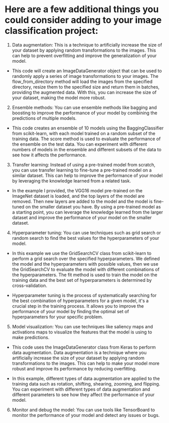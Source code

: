 # Here are a few additional things you could consider adding to your image classification project:

1. Data augmentation: This is a technique to artificially increase the size of your dataset by applying random transformations to the images. This can help to prevent overfitting and improve the generalization of your model.

* This code will create an ImageDataGenerator object that can be used to randomly apply a series of image transformations to your images. The flow_from_directory method will load the images from the specified directory, resize them to the specified size and return them in batches, providing the augmented data. With this, you can increase the size of your dataset, making the model more robust.

2. Ensemble methods: You can use ensemble methods like bagging and boosting to improve the performance of your model by combining the predictions of multiple models.

* This code creates an ensemble of 10 models using the BaggingClassifier from scikit-learn, with each model trained on a random subset of the training data. The score method is used to evaluate the performance of the ensemble on the test data. You can experiment with different numbers of models in the ensemble and different subsets of the data to see how it affects the performance.

3. Transfer learning: Instead of using a pre-trained model from scratch, you can use transfer learning to fine-tune a pre-trained model on a similar dataset. This can help to improve the performance of your model by leveraging the knowledge learned from a related task.

* In the example I provided, the VGG16 model pre-trained on the ImageNet dataset is loaded, and the top layers of the model are removed. Then new layers are added to the model and the model is fine-tuned on the smaller dataset you have. By using a pre-trained model as a starting point, you can leverage the knowledge learned from the larger dataset and improve the performance of your model on the smaller dataset.

4. Hyperparameter tuning: You can use techniques such as grid search or random search to find the best values for the hyperparameters of your model.

*  In this example we use the GridSearchCV class from scikit-learn to perform a grid search over the specified hyperparameters. We defined the model and the hyperparameters with possible values, then we use the GridSearchCV to evaluate the model with different combinations of the hyperparameters. The fit method is used to train the model on the training data and the best set of hyperparameters is determined by cross-validation.

* Hyperparameter tuning is the process of systematically searching for the best combination of hyperparameters for a given model, it's a crucial step in the training process. It allows you to improve the performance of your model by finding the optimal set of hyperparameters for your specific problem.

5. Model visualization: You can use techniques like saliency maps and activations maps to visualize the features that the model is using to make predictions.

* This code uses the ImageDataGenerator class from Keras to perform data augmentation. Data augmentation is a technique where you artificially increase the size of your dataset by applying random transformations to the images. This can help to make your model more robust and improve its performance by reducing overfitting.

* In this example, different types of data augmentation are applied to the training data such as rotation, shifting, shearing, zooming, and flipping. You can experiment with different types of data augmentation and different parameters to see how they affect the performance of your model.

6. Monitor and debug the model: You can use tools like TensorBoard to monitor the performance of your model and detect any issues or bugs.
